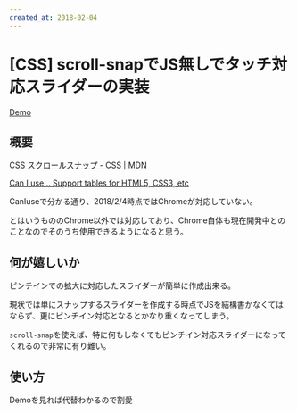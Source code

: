 ```yaml
---
created_at: 2018-02-04
---
```


# [CSS] scroll-snapでJS無しでタッチ対応スライダーの実装

[Demo](./demo/index.html)

## 概要

[CSS スクロールスナップ - CSS | MDN](https://developer.mozilla.org/ja/docs/Web/CSS/CSS_Scroll_Snap_Points)

[Can I use... Support tables for HTML5, CSS3, etc](https://caniuse.com/#search=scroll%20snap)

CanIuseで分かる通り、2018/2/4時点ではChromeが対応していない。

とはいうもののChrome以外では対応しており、Chrome自体も現在開発中とのことなのでそのうち使用できるようになると思う。

## 何が嬉しいか

ピンチインでの拡大に対応したスライダーが簡単に作成出来る。

現状では単にスナップするスライダーを作成する時点でJSを結構書かなくてはならず、更にピンチイン対応となるとかなり重くなってしまう。

`scroll-snap`を使えば、特に何もしなくてもピンチイン対応スライダーになってくれるので非常に有り難い。

## 使い方

Demoを見れば代替わかるので割愛
